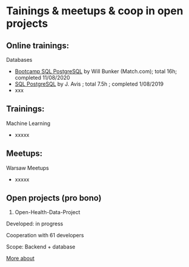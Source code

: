 # Tainings & meetups & coop in open projects

## Online trainings:

Databases
- [Bootcamp SQL PostgreSQL](https://www.udemy.com/certificate/UC-efdf72bc-dab5-4573-88eb-4e22f1a67277/) by Will Bunker (Match.com); total 16h; completed 11/08/2020
- [SQL PostgreSQL](https://www.udemy.com/certificate/UC-44EYTK7F/) by J. Avis ; total 7.5h ; completed 1/08/2019
- xxx



## Trainings:
Machine Learning
- xxxxx

## Meetups:

Warsaw Meetups
- xxxxx

## Open projects (pro bono)

1. Open-Health-Data-Project 

Developed: in progress

Cooperation with 61 developers

Scope: Backend + database

[More about](https://github.com/Open-Health-Data-Project)
